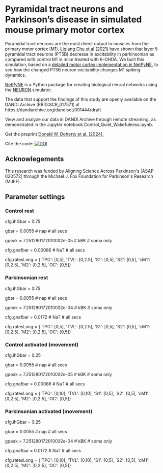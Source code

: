 <h1>Pyramidal tract neurons and Parkinson’s disease in simulated mouse primary motor cortex</h1>
<p>Pyramidal tract neurons are the most direct output to muscles from the primary motor cortex (M1). <a href="https://www.jneurosci.org/content/41/25/5553">Liqiang Chu et al (2021)</a> have shown that layer 5 pyramidal tract neurons (PT5B) decrease in excitability in parkinsonian as compared with control M1 in mice treated with 6-OHDA.
We built this simulation, based on a <a href="https://github.com/suny-downstate-medical-center/netpyne/tree/development/examples/M1detailed">detailed motor cortex implementation in NetPyNE</a>, to see how the changed PT5B neuron excitability changes M1 spiking dynamics.</p>
<p><a href="http://doc.netpyne.org/">NetPyNE</a> is a Python package for creating biological neural networks using the <a href="https://nrn.readthedocs.io">NEURON</a> simulator.</p>
<p>The data that support the findings of this study are openly available on the DANDI Archive (RRID:SCR_017571) at https://dandiarchive.org/dandiset/001444/draft</p>
<p>View and analyze our data in DANDI Archive through remote streaming, as demonstrated in the Jupyter notebook Control_Quiet_Wakefulness.ipynb.</p>
<p>Get the preprint <a href="https://www.biorxiv.org/content/10.1101/2024.05.23.595566v1">Donald W. Doherty et al. (2024).</a></p>
<p>Cite the code: <a href="https://zenodo.org/doi/10.5281/zenodo.12399982"><img src="https://zenodo.org/badge/818711475.svg" alt="DOI"></a></p>
<h2>Acknowlegements</h2>
<p>This research was funded by Aligning Science Across Parkinson's [ASAP-020572] through the Michael J. Fox Foundation for Parkinson's Research (MJFF).</p>
<h2>Parameter settings</h2>
<h3>Control rest</h3>
<p>cfg.ihGbar = 0.75
<p>gbar = 0.0055					# nap		# all secs</p>
<p>gpeak = 7.251280172010002e-05	# kBK		# soma only</p>
<p>cfg.gnafbar = 0.00086 			# NaT		# all secs</p>
<p>cfg.ratesLong = {'TPO': [0,5], 'TVL': [0,2.5], 'S1': [0,5], 'S2': [0,5], 'cM1': [0,2.5], 'M2': [0,2.5], 'OC': [0,5]}</p>
<h3>Parkinsonian rest</h3>
<p>cfg.ihGbar = 0.75
<p>gbar = 0.0055					# nap		# all secs</p>
<p>gpeak = 7.251280172010002e-04	# kBK		# soma only</p>
<p>cfg.gnafbar = 0.0172 			# NaT		# all secs</p>
<p>cfg.ratesLong = {'TPO': [0,5], 'TVL': [0,2.5], 'S1': [0,5], 'S2': [0,5], 'cM1': [0,2.5], 'M2': [0,2.5], 'OC': [0,5]}</p>
<h3>Control activated (movement)</h3>
<p>cfg.ihGbar = 0.25
<p>gbar = 0.0055					# nap		# all secs</p>
<p>gpeak = 7.251280172010002e-05	# kBK		# soma only</p>
<p>cfg.gnafbar = 0.00086 			# NaT		# all secs</p>
<p>cfg.ratesLong = {'TPO': [0,10], 'TVL': [0,10], 'S1': [0,5], 'S2': [0,5], 'cM1': [0,2.5], 'M2': [0,2.5], 'OC': [0,5]}</p>
<h3>Parkinsonian activated (movement)</h3>
<p>cfg.ihGbar = 0.25
<p>gbar = 0.0055					# nap		# all secs</p>
<p>gpeak = 7.251280172010002e-04	# kBK		# soma only</p>
<p>cfg.gnafbar = 0.0172 			# NaT		# all secs</p>
<p>cfg.ratesLong = {'TPO': [0,10], 'TVL': [0,10], 'S1': [0,5], 'S2': [0,5], 'cM1': [0,2.5], 'M2': [0,2.5], 'OC': [0,5]}</p>
